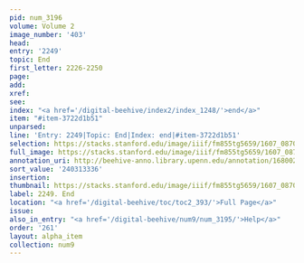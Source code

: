 ```yaml
---
pid: num_3196
volume: Volume 2
image_number: '403'
head:
entry: '2249'
topic: End
first_letter: 2226-2250
page:
add:
xref:
see:
index: "<a href='/digital-beehive/index2/index_1248/'>end</a>"
item: "#item-3722d1b51"
unparsed:
line: 'Entry: 2249|Topic: End|Index: end|#item-3722d1b51'
selection: https://stacks.stanford.edu/image/iiif/fm855tg5659/1607_0870/376,3336,2745,279/full/0/default.jpg
full_image: https://stacks.stanford.edu/image/iiif/fm855tg5659/1607_0870/full/full/0/default.jpg
annotation_uri: http://beehive-anno.library.upenn.edu/annotation/1680021830503
sort_value: '240313336'
insertion:
thumbnail: https://stacks.stanford.edu/image/iiif/fm855tg5659/1607_0870/376,3336,600,180/250,/0/default.jpg
label: 2249. End
location: "<a href='/digital-beehive/toc/toc2_393/'>Full Page</a>"
issue:
also_in_entry: "<a href='/digital-beehive/num9/num_3195/'>Help</a>"
order: '261'
layout: alpha_item
collection: num9
---
```

